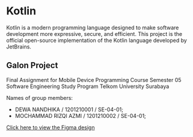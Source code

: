 # Kotlin
Kotlin is a modern programming language designed to make software development more expressive, secure, and efficient. This project is the official open-source implementation of the Kotlin language developed by JetBrains.

## Galon Project
Final Assignment for Mobile Device Programming Course Semester 05 Software Engineering Study Program Telkom University Surabaya

Names of group members:

* DEWA NANDHIKA        / 1201210001 / SE-04-01;
* MOCHAMMAD RIZQI AZMI / 1201210002 / SE-04-01;

[Click here to view the Figma design](https://www.figma.com/file/O0EwtQlucfhvwrUvSI1aRC/GALON?type=design&mode=design&t=HJKzTv0471bBnp3E-1)
